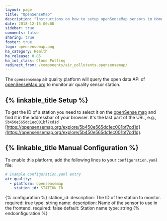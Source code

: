 ```yaml
---
layout: page
title: "OpenSenseMap"
description: "Instructions on how to setup openSenseMap sensors in Home Assistant."
date: 2018-12-15 00:00
sidebar: true
comments: false
sharing: true
footer: true
logo: opensensemap.png
ha_category: Health
ha_release: 0.85
ha_iot_class: Cloud Polling
redirect_from: /components/air_pollutants.opensensemap/
---
```


The `opensensemap` air quality platform will query the open data API of [openSenseMap.org](https://opensensemap.org/) to monitor air quality sensor station.

## {% linkable_title Setup %}

To get the ID of a station you need to select it on the [openSense map](https://opensensemap.org/) and find it in the addressbar of your browser. It's the last part of the URL, e.g., `5b450e565dc1ec001bf7cd1d` [https://opensensemap.org/explore/5b450e565dc1ec001bf7cd1d](https://opensensemap.org/explore/5b450e565dc1ec001bf7cd1d).

## {% linkable_title Manual Configuration %}

To enable this platform, add the following lines to your `configuration.yaml` file:

```yaml
# Example configuration.yaml entry
air_quality:
  - platform: opensensemap
    station_id: STATION_ID
```

{% configuration %}
station_id:
  description: The ID of the station to monitor.
  required: true
  type: string
name:
  description: Name of the sensor to use in the frontend.
  required: false
  default: Station name
  type: string
{% endconfiguration %}

